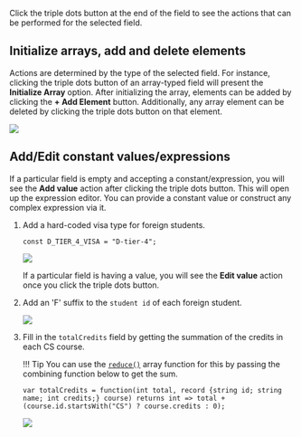 Click the triple dots button at the end of the field to see the actions that can be performed for the selected field.

## Initialize arrays, add and delete elements

Actions are determined by the type of the selected field. For instance, clicking the triple dots button of an array-typed field will present the **Initialize Array** option. After initializing the array, elements can be added by clicking the **+ Add Element** button. Additionally, any array element can be deleted by clicking the triple dots button on that element.

<img src="../../assets/data-mapper/initialize-arrays.gif" class="cInlineImage-full"/>

## Add/Edit constant values/expressions 

If a particular field is empty and accepting a constant/expression, you will see the **Add value** action after clicking the triple dots button. This will open up the expression editor. You can provide a constant value or construct any complex expression via it.

1. Add a hard-coded visa type for foreign students.

    ```ballerina
    const D_TIER_4_VISA = "D-tier-4";
    ```

    <img src="../../assets/data-mapper/constant-values-1.gif" class="cInlineImage-full"/>

    If a particular field is having a value, you will see the **Edit value** action once you click the triple dots button.
    
2. Add an 'F' suffix to the `student id` of each foreign student.

    <img src="../../assets/data-mapper/constant-values-2.gif" class="cInlineImage-full"/>

3. Fill in the `totalCredits` field by getting the summation of the credits in each CS course.

    !!! Tip 
        You can use the [`reduce()`](https://lib.ballerina.io/ballerina/lang.array/0.0.0/functions#reduce) array function for this by passing the combining function below to get the sum.

    ```ballerina
    var totalCredits = function(int total, record {string id; string name; int credits;} course) returns int => total + (course.id.startsWith("CS") ? course.credits : 0);
    ```

    <img src="../../assets/data-mapper/constant-expressions.gif" class="cInlineImage-full"/>